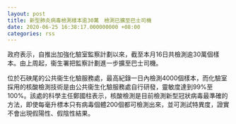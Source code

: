 ```yaml
---
layout: post
title: 新型肺炎病毒檢測樣本逾30萬　檢測已擴至巴士司機
date: 2020-06-25 16:38:17.000000000 +08:00
categories: rss
---
```


政府表示，自推出加強化驗室監察計劃以來，截至本月16日共檢測逾30萬個樣本。由上周起，衞生署把監察計劃進一步擴至巴士司機。

位於石硤尾的公共衞生化驗服務處，最高紀錄一日內檢測4000個樣本，而化驗室採用的核酸檢測技術是由公共衞生化驗服務處自行研發，靈敏度達到99%至100%。該處的科學主任鄭國柱表示，核酸檢測是目前檢測新型冠狀病毒最準確的方法，即使每毫升標本只有病毒個體200個都可檢測出來，並可測試特異度，證實不會出現假陽性、假陰性結果。
